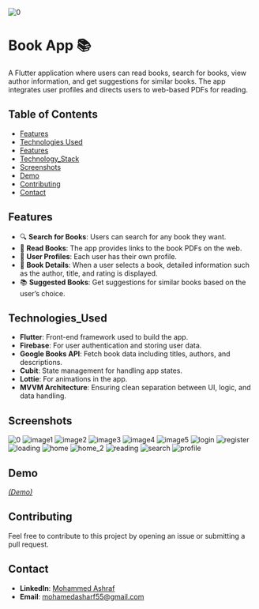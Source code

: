 ![0](https://github.com/user-attachments/assets/ca48a227-d577-4901-b6b8-14ccc30b8f9a)
# Book App 📚

A Flutter application where users can read books, search for books, view author information, and get suggestions for similar books. The app integrates user profiles and directs users to web-based PDFs for reading.

## Table of Contents
- [Features](#Features)
- [Technologies Used](#Technologies_Used)
- [Features](#features)
- [Technology_Stack](#Technology_Stack)
- [Screenshots](#Screenshots)
- [Demo](#Demo)
- [Contributing](#Contributing)
- [Contact](#Contact)

## Features
- 🔍 **Search for Books**: Users can search for any book they want.
- 📖 **Read Books**: The app provides links to the book PDFs on the web.
- 👤 **User Profiles**: Each user has their own profile.
- 📝 **Book Details**: When a user selects a book, detailed information such as the author, title, and rating is displayed.
- 📚 **Suggested Books**: Get suggestions for similar books based on the user’s choice.

## Technologies_Used
- **Flutter**: Front-end framework used to build the app.
- **Firebase**: For user authentication and storing user data.
- **Google Books API**: Fetch book data including titles, authors, and descriptions.
- **Cubit**: State management for handling app states.
- **Lottie**: For animations in the app.
- **MVVM Architecture**: Ensuring clean separation between UI, logic, and data handling.

## Screenshots
![0](https://github.com/user-attachments/assets/ca48a227-d577-4901-b6b8-14ccc30b8f9a)
![image1](https://github.com/user-attachments/assets/c10e59ea-679b-4a24-ba20-ab2d327f1e23) ![image2](https://github.com/user-attachments/assets/fc7e6b9f-d306-4886-8ed4-7ee6ca8ccadd) ![image3](https://github.com/user-attachments/assets/1416733c-e23a-49ca-8261-34676062d1a1) ![image4](https://github.com/user-attachments/assets/23009345-1191-4c2f-9d1e-6b60c61c0c7a) ![image5](https://github.com/user-attachments/assets/fb2ae17c-00f8-4418-ab1d-f73704a12a83)
![login](https://github.com/user-attachments/assets/fe9a627e-d89b-4d9d-8e3e-2b9308df4065)
![register](https://github.com/user-attachments/assets/a4d991ea-e8a1-465e-90df-7b3da324d63b)
![loading](https://github.com/user-attachments/assets/566255b3-c327-4291-a981-3a5014c5217a)
![home](https://github.com/user-attachments/assets/bf250c4b-fbe4-4fdd-a99e-9377204bf5b0)
![home_2](https://github.com/user-attachments/assets/02d3ce10-8211-4030-9a6e-60eab6ab2660)
![reading](https://github.com/user-attachments/assets/d64c2363-e398-4b11-aa2b-abaf9f43ad04)
![search](https://github.com/user-attachments/assets/55648c8f-277c-4eec-827c-a8dea622964e)
![profile](https://github.com/user-attachments/assets/01b274a2-d6e7-4a58-af3b-6cd67352d33b)

## Demo
*[(Demo)](https://www.linkedin.com/posts/mohammed-ashraf19_flutter-bookapp-googlebooksapi-activity-7242540514514751489-XD0l?utm_source=share&utm_medium=member_desktop)*

## Contributing
Feel free to contribute to this project by opening an issue or submitting a pull request.

## Contact
- **LinkedIn**: [Mohammed Ashraf](https://www.linkedin.com/in/mohammed-ashraf19/)
- **Email**: mohamedasharf55@gmail.com
